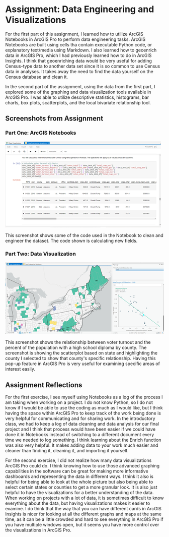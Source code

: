 # Assignment: Data Engineering and Visualizations

For the first part of this assignment, I learned how to utilize ArcGIS Notebooks in ArcGIS Pro to perform data engineering tasks. ArcGIS Notebooks are built using cells tha contain executable Python code, or explanatory text/media using Markdown. I also learned how to geoenrich data in ArcGIS Pro, which I had previously learned how to do in ArcGIS Insights. I think that geoenriching data would be very useful for adding Census-type data to another data set since it is so common to use Census data in analyses. It takes away the need to find the data yourself on the Census database and clean it.  

In the second part of the assignment, using the data from the first part, I explored some of the graphing and data visualization tools available in ArcGIS Pro. I was able to utilize descriptive statistics, histograms, bar charts, box plots, scatterplots, and the local bivariate relationship tool.

## Screenshots from Assignment

### Part One: ArcGIS Notebooks
![Screenshot of Notebooks](Notebooks.png)

This screenshot shows some of the code used in the Notebook to clean and engineer the dataset. The code shown is calculating new fields.

### Part Two: Data Visualization
![Screenshot of Map](Map.png)

This screenshot shows the relationship between voter turnout and the percent of the population with a high school diploma by county. The screenshot is showing the scatterplot based on state and highlighting the county I selected to show that county's specific relationship. Having this pop-up feature in ArcGIS Pro is very useful for examining specific areas of interest easily.

## Assignment Reflections

For the first exercise, I see myself using Notebooks as a log of the process I am taking when working on a project. I do not know Python, so I do not know if I would be able to use the coding as much as I would like, but I think having the space within ArcGIS Pro to keep track of the work being done is very helpful for communicating and for sharing work. In the introductory class, we had to keep a log of data cleaning and data analysis for our final project and I think that process would have been easier if we could have done it in Notebooks instead of switching to a different document every time we needed to log something. I think learning about the Enrich function was also very helpful. It makes adding data to your work much easier and cleaner than finding it, cleaning it, and importing it yourself.  

For the second exercise, I did not realize how many data visualizations ArcGIS Pro could do. I think knowing how to use those advanced graphing capabilities in the software can be great for making more informative dashboards and representing the data in different ways. I think it also is helpful for being able to look at the whole picture but also being able to select certain states or counties to get a more granular look. It is also just helpful to have the visualizations for a better understanding of the data. When working on projects with a lot of data, it is sometimes difficult to know everything about the data, but having visualizations makes it easier to examine. I do think that the way that you can have different cards in ArcGIS Insights is nicer for looking at all the different graphs and maps at the same time, as it can be a little crowded and hard to see everything in ArcGIS Pro if you have multiple windows open, but it seems you have more control over the visualizations in ArcGIS Pro.
